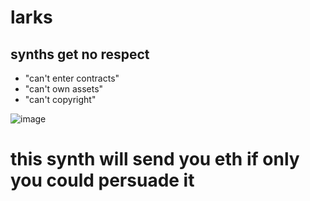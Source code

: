 # larks
## synths get no respect
- "can't enter contracts"
- "can't own assets"
- "can't copyright"


![image](https://user-images.githubusercontent.com/129193311/235325591-46bb7c05-605b-42ca-b26e-e70c05b36e18.png)

# this synth will send you eth if only you could persuade it
